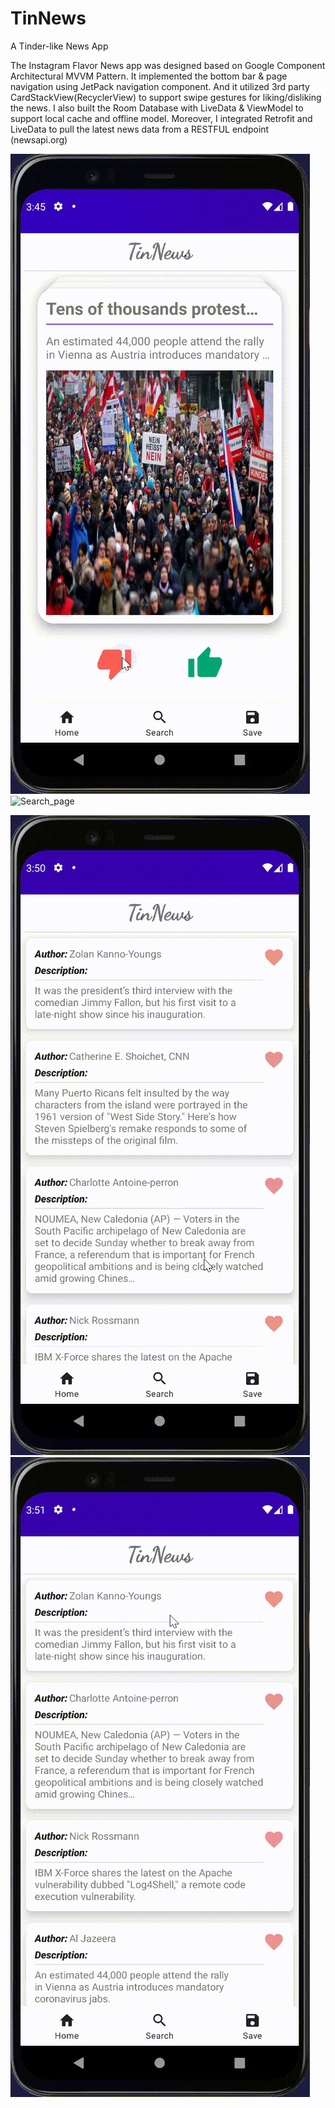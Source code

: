 # TinNews
A Tinder-like News App

The Instagram Flavor News app was designed based on Google Component Architectural MVVM Pattern. It implemented the bottom bar & page navigation using JetPack navigation component. And it utilized 3rd party CardStackView(RecyclerView) to support swipe gestures for liking/disliking the news. I also built the Room Database with LiveData & ViewModel to support local cache and offline model. Moreover, I integrated Retrofit and LiveData to pull the latest news data from a RESTFUL endpoint  (newsapi.org)

![Home page](/images/home.gif)
![Search_page](/images/search.gif)

![Save_page](/images/save.gif)
![Details_page](/images/details.gif)